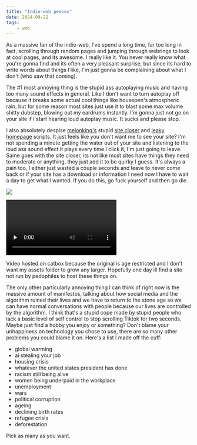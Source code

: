 ```yaml
---
title: "Indie-web peeves"
date: 2024-09-22
tags:
    - web
---
```


As a massive fan of the indie-web, I've spend a long time, far too long in fact, scrolling through random pages and jumping through webrings to look at cool pages, and its awesome. I really like it. You never really know what you're gonna find and its often a very pleasant surprise, but since its hard to write words about things I like, I'm just gonna be complaining about what I don't (who saw that coming).

The #1 most annoying thing is the stupid ass autoplaying music and having too many sound effects in general. Like I don't want to turn autoplay off because it breaks some actual cool things like housepen's atmospheric rain, but for some reason most sites just use it to blast some max volume shitty dubstep, blowing out my eardrums instantly. I'm gonna just not go on your site if I start hearing loud autoplay music. It sucks and please stop.

I also absolutely despise [melonking's](https://melonking.net/) stupid [site closer](https://forum.melonland.net/index.php?topic=1502) and [leaky homepage](https://melonking.net/free/software/flood) scripts. It just feels like you don't want me to see your site? I'm not spending a minute getting the water out of your site and listening to the loud ass sound effect it plays every time I click it, I'm just going to leave. Same goes with the site closer, its not like most sites have things they need to moderate or anything, they just add it to be quirky I guess. It's always a pain too, I either just wasted a couple seconds and leave to never come back or if your site has a download or information I need now I have to wait a day to get what I wanted. If you do this, go fuck yourself and then go die.

![](https://www.youtube.com/watch?v=jhl46YFAjPw)

<video controls preload="none">
    <source src="https://files.catbox.moe/03mmc9.mp4" type="video/mp4">
    catbox must have deleted the video (so sad) it was a guy saying go fuck yourself and then go die you didn't miss out on much.
</video>

Video hosted on catbox because the original is age restricted and I don't want my assets folder to grow any larger. Hopefully one day ill find a site not run by pedophiles to host these things on.

The only other particularly annoying thing I can think of right now is the massive amount of manifestos, talking about how social media and the algorithm ruined their lives and we have to return to the stone age so we can have normal conversations with people because our lives are controlled by the algorithm. I think that's a stupid cope made by stupid people who lack a basic level of self control to stop scrolling Tiktok for two seconds. Maybe just find a hobby you enjoy or something? Don't blame your unhappiness on technology you chose to use, there are so many other problems you could blame it on. Here's a list I made off the cuff:

* global warming
* ai stealing your job
* housing crisis
* whatever the united states president has done
* racism still being alive
* women being underpaid in the workplace
* unemployment
* wars
* political corruption
* ageing
* declining birth rates
* refugee crisis
* deforestation

Pick as many as you want.